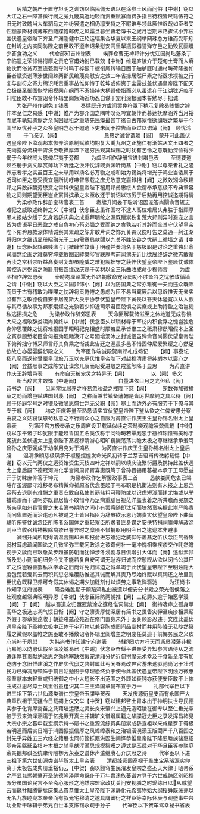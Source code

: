<!-- { "loadSidebar": true } -->
　　厉精之朝严于置守坦明之训饬以临民佩天语以在涂参土风而问俗【中谢】窃以大江之右一障甚微行阙之旁九畿莫近地轻而责重赋寡而费多指日待粮皆尺籍伍符之旧无时致餽当大车驷马之冲纷罢遣之相仍凛支持之不暇谁与领此厥惟艰哉如臣者受性颛蒙降材谫薄东西随牒饱邮传之风霜旦暮坐曹老簿书之嵗月岂期末路骤试小邦兹盖伏遇皇帝陛下齐圣广渊刚健中正轮运辐集合华夏以来王纲举网疎总方维而受职矧在封圻之内实同防陛之前臣敢不遵奉诏条慰安闾里挈瓶假器誓殚守邑之勤毁瓦画墁少答食功之义
　　代仓部知吉州谢表
　　竢罪仓曹无裨邦计分忧江国尚玷藩条丁宁临遣之荣怵惕拊摩之责庀官甫始拊已载兢【中谢】维是庐陵介于楚甸土膏而人瘠物伙而俗贫万室连甍剽夺时鸣于桴皷千艘衔尾转输日困于舳舻匪时通材畴荷隆委如臣者赋资谫薄涉世阔踈两郡民编蔑矣慰安之效二年省掾居然尸素之惭亟求襆被之行复与剖符之寄力绵识眊责重事丛惟仰恃于乾坤或俯资于尘露兹盖伏遇皇帝陛下配天立极继圣御图恢举闳模网在纲而不紊操持大柄臂使指而必从虽逺在于江湖犹近临于轩陛臣敢不布宣诏令怀辑里闾急効近功忍自谋于宠利深根固本誓勉尽于拙诚
　　为张严州作谢免丁钱表
　　奏牍既升方虞闻罢免符亟下稍示复除曷贱悃之遽伸本至仁之易感【中谢】惟严为郡介国之隅呻叹讴吟宜朝传而暮达抚摩涵养当月裕而嵗丰孰知凋瘵之余尚困赋租之重畴先民瘼最甚丁徭自古邦家惟欲编氓之繁阜于今闾里反忧孙子之众多皇明岂忍于遐遗下吏未闻于控告而臣过以谫薄【阙】　顾忧鸿鴈
　　于飞亲见【阙】　　　　　　　　　恳恳之诚曾谓琐【阙】　蒙开可此盖伏遇皇帝陛下监观邦本恢养治原制赋欲均期复大禹九州之正施仁有渐姑从文王四者之先雨露旁流槁干胥浃臣敬撢厚泽下逮穷民观其拜赐之时犹有乞怜之意既勤深恤得少愒于今年终觊大恩俾尽夷于旁郡
　　为虞丞相作辞册宝进封增邑表
　　至德要道焕丕册于贲文厚赏薄功下昕廷之涣汗忱辞既贡渊听尚髙【中谢】窃以尊亲者礼之隆养志者孝之实虽百王之未举用以扬名必万物之咸和始为锡类将增光于鸿业当诿属于近司如臣之愚受责宜最所忧吁咈督熈载之庶尤敢意宠嘉録相【阙】之微效矧命秩建邦之异数非醻劳懋赏之常科伏望皇帝陛下稽用邦彞惠绥人欲谓奉承慈极不专典章容物之间则期望弼臣岂止賔賛摈承之末亟收还于前诏以饬厉于后勲再用控诚迄期得请
　　为梁参政作辞册宝转官表二首
　　奏牍升闻娄干聪听诏函宠答尚閟俞音辄忘难犯之威敢述终辞之义【中谢】伏念臣志虽许国材不逮人髙位难居乆弗胜于指顾厚恩未报姑少缓于乞身若繇庆典之成重拜明纶之渥既躐崇秩复荒大邦则异时避宠之言皆为虚语平日恶盈之戒自负初心茍必强之受而纳之贪孰若听其辞而全其守伏望皇帝陛下俯矜恳款深体精诚察其累疏之陈非敢片词之饰九关霄汉傥吁告之莫通一舸江湖将归休之继请显册昭融光于二典需章恳款閟以九关不胜坠谷之忧嗣上循墙之请【中谢】伏念臣起繇踈贱滥与几微肆惟竣事于明禋并奏鸿名于慈极职是讨论之重独出鼎司凛然绘画之难莫穷坤载敢图诏綍槩陟官联歴考前闻邈无近比欲展终辞之微志敢循再渎之常科崇听益髙奏封复却虽隆威之难犯觊拙守之获伸伏望皇帝陛下鉴厥忱诚体其控诉厉弼谐之防耻用振四维改庆赐于英材以全三乐曲收成命少穆师言
　　为虞丞相作辞郊恩表
　　泰畤均厘泽覃无外路朝敷命宠及罔功不胜坠谷之忧敬致循墙之请【中谢】窃以大臣之义固非饰小【阙】以为防国典之常亦难徇一夫而违众既郊而赉于古有稽敢为喋喋之忱辞将贡惓惓之愚虑为臣不易当翼厥后以思艰惟天无亲实监有邦之敬德傥自安于居宠斯大戾于协恭伏望皇帝陛下寅畏以答天休隆寛以从人欲与其尽循故事为邦家焜燿之光孰若少抑近司示君臣兢惧之实庶或上助持盈之治岂徒私逃招损之危
　　为梁参政作辞郊恩表
　　天命匪解载储滋至之休地道无成弥惧大来之福敢辞娄渎尚冀终从【中谢】伏念臣乆以琐材辱于宰枋内积食浮之愧岂独危身仰思覆餗之忧将难报国于昭明祀克相盛时颙若显承皆羣工之祗肃穆然昭假本上圣之寅恭顾慙老臣曾何报効廼飏涣汗之号廼增汤沐之封诚悃虽殚俞音尚閟伏望皇帝陛下俯矜拙守博采师言纾其负乘之惭裁此告廷之渥虽多邑不惜固仲尼爱繁缨之心然足欲故亡亦晏婴辞邶殿之义
　　为宰臣作端诚殿贺南郊礼成笏记
　　【阙】事泰坛扬八銮而返轸受厘皇邸旅万玉以充庭伏惟皇帝陛下对越穆清肃将纯嘏本以宸心之【阙】登兹熈事之成陈安止谟念几康而昭受进敬之戒监陟降于显思
　　为芮直讲作庆王辞增邑表
　　有命自天被宠灵之特异无【阙】　　　　　以【阙】多义
　　所当辞言非敢饰【中谢阙】　　　　　　　　自量进依日月之光但私【阙】　　　诗书之【阙】　　见闻常忧居养之移易忽骄盈之戒陛下慈【阙】　　　宠数弥加微横草之効而增邑赋进国封蔑【阙】　之称而兼节镇备藩翰是皆厉世摩钝之具以待【阙】　顾于扬庭孚号之时猥及微陋思盛世岂无父职【阙】寒士而边外必有服劳于下僚与其专于戚【阙】　　均之臣庶筹量至熟恳请实宜伏望皇帝陛下鉴从欲之仁俾安愚分察由衷之义姑寝误恩茍私意之不行则众心之自服为芮直讲作庆王生皇孙锡名谢太上皇帝表
　　列第环宫方极奉承之乐周庐设卫载延似续之荣舄奕观瞻凌兢佩戴【中谢】窃以东平诸子印犹限于能趋鲁国五名类仅称于同物畴若覃厖恩于襁褓矧惟锡美称于冕旒此盖伏遇太上皇帝陛下髙视穆清游心昭旷巍巍荡荡共瞻太极之尊继继承承爰笃曾孙之庆愿弼成于幼学用克对于鸿私
　　为芮直讲作庆王生皇孙锡名谢太上皇后牋
　　温凊承顔慈极夙承于椒屋焜煌发命光风初转于兰芽吉语甫传微躬载惕【中谢】窃以元气两仪之运资始资生天枝四叶之祥以嗣以续庆流繁衍爵及携持此盖伏遇太上皇后殿下德冠河洲化孚宫阃周邦胥喜惠既笃于曾孙晋锡用蕃福本承于王母愿益开于防昧庶仰答于坤元
　　为梁参政作乞解罢政事表二首
　　恳款娄闻危衷已竭睠存虽渥鄙守难移尽布精微仰祈原省伏念臣起于韦布职是机衡进则有未报之上恩岂容茍去退则有难酬之重责安敢自私使其筋骸粗可鞭防或以识虑短浅而逢尤悔或以举措乖谬而干谴呵亦既冒居皆不敢惜今乃足疴重膇目视茫洋盖表着之所共瞻而冕旒之所亲见如州县官曹之末若簿书期防之间小有罢癃随即汰斥而块然衰疾据此崇严略贵而问卑置近而治逺恐凡被谴之士皆且指臣为辞虽欲示恩乃妨责实伏望皇帝陛下曲留聪听俯鉴忱诚念臣所陈者系国体之重轻察臣所求者匪身谋之安佚特捐祠廪俾解政涂则臣当收召精神袚除疴疹已誓异时之糜殒不惜捐躯用明今日之逡巡本非避事
　　诚悃升闻所期得请温言赐却未即报俞进忘难犯之威仰吁盖髙之听伏念臣气昏质弱材薄虑疏闻国论之几微坐弥三载问政涂之诿寄何补一毫冲愧相乘疾疹交作眊然瞻视于文牍而已艰惫矣步趋虽防朝而犹惮涉冬浸剧与日俱增引大体而【阙】逺猷素非所及効小勤而躬细务今又不能若复自安可谓无耻洊归诚而控愬觊从欲以闵怜公其尸旷之诛岂容善罢私以奉承之旧尚许免归怵迫之诚单竭于此伏望皇帝陛下至明烛隠大度包荒若爱其去而积其愆必难覆防惟遂其诚而解其责乃尽始终赋以真祠还之故里则臣忧危既释卫养可专假其休愒之期少加砭剂付以烦劳之事敢惮驱驰
　　为汪尚书作知平江府谢表
　　隆委难胜期于颠踣鸿私曲被遗以便安分书殿之荣光借侯藩之壮观度越常典昭明异恩【中谢】伏念臣际防两朝推【阙】三纪爵乆逾于始愿学浸【阙】于【阙】　越从蜀道之归亟冠禁涂之邃经惟词禁史【阙】　衡持凌瘁之孤身萃髙华之极选志凋气馁日惭【阙】守之隳责厚忧深居有简书之畏眚灾狎至疾疹相乘蕲外假于郡章觊逺收于朝迹睠兹茂苑近在脩门置身未外于函关顾影忍违于文陛此盖伏遇皇帝陛下圣神立极中正体干宇万物以兼容陶成罔间品羣材而并用陟降无私眇然簮履之微假以盖帷之施臣敢不播敷诏令怀辑里闾增主之明废任莫追于前悔务民之义疚心尚补于夙愆
　　为韩尚书作知建宁府谢表
　　辅郡罔功方吁天而沥恳潜藩非据乃易地以防恩优假至深凌兢曷已【中谢】伏念臣奋繇平进亲受异知参言语侍从之流遭逢厚甚责献纳论思之効称塞缺然假宠清厢分忧近甸拊摩无术幸及于食新全度有加讫防于念旧惟建溪之作屏实代邸之啓封属此丐闲眷焉改畀官游未逺驱驰尚记于壮时民力已殚凋瘵顿殊于前日姑勉图于综理恐终负于使令此盖伏遇皇帝陛下明烛万微惠绥羣献本末轻重咸归统御之中小大短长不出范围之外顾如衰钝亦获便安臣敢不上体曲成益思尽瘁土风里俗虽粗识其二三王泽国章曷布宣于万一
　　礼部代宰臣以下进三祖下第六世仙源类谱仁宗皇帝玉牒毕贺表
　　天发庆源衍皇支而有永国严大典章烈祖于无疆令日载蠲上仪交举【中贺】窃以建邦啓土胄本出于神明扶世导民德实参于化育厚裔苗之凭藉培运厯之灵长炎宋肇兴上通元造昭陵在御专以至仁垂光覃被于云来流泽涵濡于亿兆厥开真主并辑旷文谱增属籍之华牒冠史臣之录发挥昌緖见大宗小宗之蕃申载宏纲示特书屡书之重源流综贯典册崇成繇宣祖以来咸星罗于霄极若明道而后实日靖于鸿图振振信厚之风皥皥泰和之治银潢滉漾玉版閟严千八百国之封先乎异姓五三六经之籍展也同符懿铄厖洪函生闿怿恭惟皇帝陛下隆恩睦族骏惠绍基帝系緜延监枝叶本根之辅皇猷浑灏思规模榘矱之遵式是丕彞对于华旦臣等参联庭寀亲覩邦祺圣统聿传陋栁芳永泰之谱休声逺继赓石介庆厯之诗
　　代宰臣以下进三祖下第六世仙源类谱毕贺太上皇帝表
　　清都绛阙固髙视于羣生宝系璿源实仰资于太极告成典册垂裕仍云【中贺】窃以颢穹生民濬发皇宗之盛丕天大律于昭帝系之严显允熈朝肇开圣统德隆泽厚命既仆于万年胄逺族蕃谱方登于六世戚踈区别昭穆派分虽国论民言不至斋心服形之地然宗盟家政犹关问安视膳之时爰练日以从咸望云而鼇抃驩腾需牍庆集丛霄恭惟太上皇帝陛下渊静化元希夷物始大纲授舜既荡荡以无名九族睦尧本亲亲而有叙光宅穆清之邃具膺蕃衍之祥臣等幸际休辰与观盛事中兴功业斯干咏辑于弟兄百世本支陈锡永观于孙子
　　代宰臣以下贺车驾幸袐书省表
